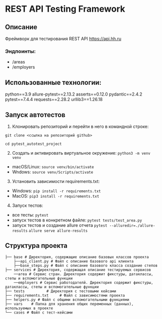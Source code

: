 # REST API Testing Framework

## Описание
Фреймворк для тестирования REST API https://api.hh.ru

### Эндпоинты:
- /areas
- /employers

## Использованные технологии: 
python==3.9
allure-pytest==2.13.2
asserts==0.12.0
pydantic==2.4.2
pytest==7.4.4
requests==2.28.2
urllib3==1.26.18

## Запуск автотестов

1. Клонировать репозиторий и перейти в него в командной строке:

```git clone <cсылка на репозиторий github>```

```cd pytest_autotest_project```

2. Cоздать и активировать виртуальное окружение:
```python3 -m venv venv```
- macOS/Linux: ```source venv/bin/activate```
- Wndows: ```source venv/Scripts/activate```

3. Установить зависимости requirements.txt:
- Windows: ```pip install -r requirements.txt```
- MacOS: ```pip3 install -r requirements.txt```

4. Запуск тестов:
- все тесты: ```pytest```
- запуск тестов в конкретном файле: ```pytest tests/test_area.py```
- запуск тестов и создание allure отчета
```pytest --alluredir=./allure-results```
```allure serve allure-results```

## Структура проекта
```
├── base # Директория, содержащие описание базовых классов проекта
    ├──api_client.py # Файл с описание базового api клиента
    ├──base_steps.py # Файл с описание базового класса создание степов
├── services # Директория, содержащая описание тестируемых сервисов
    ──area # Сервис стран. Директория содержит фикстуры, датаклассы, степы и вспомогательные функции
    ──employers # Сервис работодателй. Директория содержит фикстуры, датаклассы, степы и вспомогательные функции
├── tests          # Директория с тестовыми кейсами
├── requirements.txt     # Файл с зависимостями проекта
├── helpers.py # Файл с общими вспомогательными функциями
├── vars    # Папка для хранения общих переменных (данных), используемых в проекте
└── cases # Файл с тест-кейсами
```




